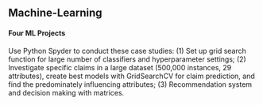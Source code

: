 ## Machine-Learning
#### Four ML Projects
Use Python Spyder to conduct these case studies: (1) Set up grid search function for large number of classifiers and hyperparameter settings; (2) Investigate specific claims in a large dataset (500,000 instances, 29 attributes), create best models with GridSearchCV for claim prediction, and find the predominately influencing attributes; (3) Recommendation system and decision making with matrices.
